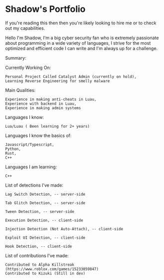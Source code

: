 # Shadow's Portfolio

If you're reading this then then you're likely looking to hire me or to check out my capabilities.

Hello I'm Shadow, 
I'm a big cyber security fan who is extremely passionate about programming in a wide variety of languages, I strive for the most optimized and efficient code I can write and I'm always up for a challenge.


Summary: 

  Currently Working On:
  
    Personal Project Called Catalyst Admin (currently on hold),
    Learning Reverse Engineering for smelly malware

  Main Qualities:
  
    Experience in making anti-cheats in Luau,
    Experience with backend in Luau,
    Experience in making admin systems

  Languages I know:
  
    Lua/Luau ( Been learning for 2+ years)
  
  Languages I know the basics of:
  
    Javascript/Typescript,
    Python,
    Rust,
    C++
  
  Languages I am learning:
  
    C++

  List of detections I've made:
   
    Lag Switch Detection, -- server-side  
    
    Tab Glitch Detection, -- server-side  
    
    Tween Detection, -- server-side  
    
    Execution Detection, -- client-side  
    
    Injection Detection (Not Auto-Attach), -- client-side
    
    Exploit UI Detection, -- client-side  
    
    Hook Detection, -- client-side  
  

  List of contributions I've made: 

    Contributed to Alpha Killstreak (https://www.roblox.com/games/15233059847)
    Contributed to Kizuki (Still in dev)
